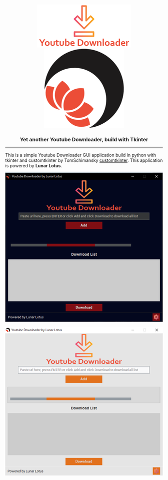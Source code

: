 <p align="center">
  <picture>
    <source media="(prefers-color-scheme: dark)" srcset="./static/img/logo_ydl.png">
    <img src="./static/img/logo_ydl.png">
  </picture>
  <picture>
    <source media="(prefers-color-scheme: dark)" srcset="./static/img/lunar_lotus_logo.png">
    <img src="./static/img/lunar_lotus_logo.png">
  </picture>
</p>

<div align="center">
  <h3> Yet another Youtube Downloader, build with Tkinter</h3>
</div>

---

This is a simple Youtube Downloader GUI application build in python with tkinter and customtkinter by TomSchimansky [customtkinter](https://github.com/TomSchimansky/CustomTkinter). This application is powered by **Lunar Lotus**. 

<div>
  <p align="left">
    <picture>
      <source media="(prefers-color-scheme: dark)" srcset="./static/doc_images/yt_dl_dark.png">
      <img src="./static/doc_images/yt_dl_dark.png">
    </picture>
  </p>
  <p align="right">
    <picture>
      <source media="(prefers-color-scheme: dark)" srcset="./static/doc_images/yt_dl_light.png">
      <img src="./static/doc_images/yt_dl_light.png">
    </picture>
  </p>
</div>